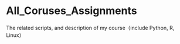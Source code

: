 # All_Coruses_Assignments
The related scripts, and description of my course（include Python, R, Linux）
